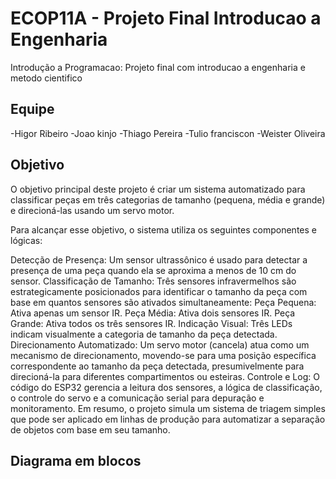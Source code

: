 # ECOP11A - Projeto Final Introducao a Engenharia
Introdução a Programacao: Projeto final com introducao a engenharia e metodo cientifico

## Equipe

-Higor Ribeiro
-Joao kinjo
-Thiago Pereira
-Tulio franciscon
-Weister Oliveira

## Objetivo

O objetivo principal deste projeto é criar um sistema automatizado para classificar peças em três categorias de tamanho (pequena, média e grande) e direcioná-las usando um servo motor.

Para alcançar esse objetivo, o sistema utiliza os seguintes componentes e lógicas:

Detecção de Presença: Um sensor ultrassônico é usado para detectar a presença de uma peça quando ela se aproxima a menos de 10 cm do sensor.
Classificação de Tamanho: Três sensores infravermelhos são estrategicamente posicionados para identificar o tamanho da peça com base em quantos sensores são ativados simultaneamente:
Peça Pequena: Ativa apenas um sensor IR.
Peça Média: Ativa dois sensores IR.
Peça Grande: Ativa todos os três sensores IR.
Indicação Visual: Três LEDs indicam visualmente a categoria de tamanho da peça detectada.
Direcionamento Automatizado: Um servo motor (cancela) atua como um mecanismo de direcionamento, movendo-se para uma posição específica correspondente ao tamanho da peça detectada, presumivelmente para direcioná-la para diferentes compartimentos ou esteiras.
Controle e Log: O código do ESP32 gerencia a leitura dos sensores, a lógica de classificação, o controle do servo e a comunicação serial para depuração e monitoramento.
Em resumo, o projeto simula um sistema de triagem simples que pode ser aplicado em linhas de produção para automatizar a separação de objetos com base em seu tamanho.

## Diagrama em blocos 
